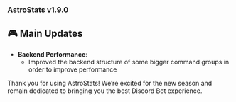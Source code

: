### AstroStats v1.9.0

## 🎮 Main Updates

- **Backend Performance**:
  - Improved the backend structure of some bigger command groups in order to improve performance

Thank you for using AstroStats! We’re excited for the new season and remain dedicated to bringing you the best Discord
Bot experience.
